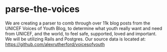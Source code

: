 # parse-the-voices
We are creating a parser to comb through over 11k blog posts from the UNICEF Voices of Youth Blog, to determine what youth really want and need from UNICEF, and the world, to feel safe, supported, loved and important. We will be utilizing Rails and Postgres. Our source data is located at: https://github.com/alexrutherford/voicesofyouth
